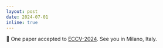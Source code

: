 ```yaml
---
layout: post
date: 2024-07-01
inline: true
---
```

🎉 One paper accepted to [ECCV-2024](https://openreview.net/group?id=thecvf.com/ECCV/2024/Conference#tab-your-consoles). See you in Milano, Italy.